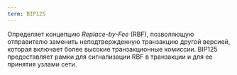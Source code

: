 ```yaml
---
term: BIP125
---
```


Определяет концепцию *Replace-by-Fee* (RBF), позволяющую отправителю заменить неподтвержденную транзакцию другой версией, которая включает более высокие транзакционные комиссии. BIP125 предоставляет рамки для сигнализации RBF в транзакции и для ее принятия узлами сети.